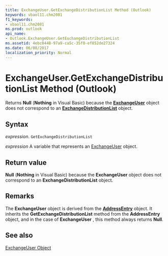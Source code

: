 ```yaml
---
title: ExchangeUser.GetExchangeDistributionList Method (Outlook)
keywords: vbaol11.chm2081
f1_keywords:
- vbaol11.chm2081
ms.prod: outlook
api_name:
- Outlook.ExchangeUser.GetExchangeDistributionList
ms.assetid: 4ebc0448-97a9-ca5c-35f0-ef852de27324
ms.date: 06/08/2017
localization_priority: Normal
---
```



# ExchangeUser.GetExchangeDistributionList Method (Outlook)

Returns  **Null** (**Nothing** in Visual Basic) because the **[ExchangeUser](Outlook.ExchangeUser.md)** object does not correspond to an **[ExchangeDistributionList](Outlook.ExchangeDistributionList.md)** object.


## Syntax

_expression_. `GetExchangeDistributionList`

_expression_ A variable that represents an [ExchangeUser](./Outlook.ExchangeUser.md) object.


## Return value

 **Null** (**Nothing** in Visual Basic) because the **ExchangeUser** object does not correspond to an **ExchangeDistributionList** object.


## Remarks

The  **ExchangeUser** object is derived from the **[AddressEntry](Outlook.AddressEntry.md)** object. It inherits the **GetExchangeDistributionList** method from the **AddressEntry** object, and in the case of **ExchangeUser** , this method always returns **Null**.


## See also


[ExchangeUser Object](Outlook.ExchangeUser.md)

